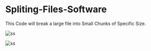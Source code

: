 # Spliting-Files-Software
This Code will break a large file into Small Chunks of Specific Size. 

  ![ss](https://user-images.githubusercontent.com/29092211/117562425-819fb600-b0bc-11eb-8ab6-7122e7896ead.jpg)


  ![ss](https://user-images.githubusercontent.com/29092211/117562494-eb1fc480-b0bc-11eb-895f-3150a3d1f42b.jpg)
